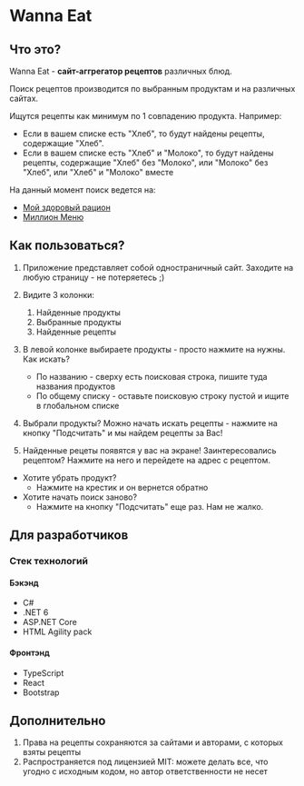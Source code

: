 # Wanna Eat

## Что это?

Wanna Eat - **сайт-аггрегатор рецептов** различных блюд. 

Поиск рецептов производится по выбранным продуктам и на различных сайтах. 

Ищутся рецепты как минимум по 1 совпадению продукта.
Например: 
- Если в вашем списке есть "Хлеб", то будут найдены рецепты, содержащие "Хлеб".
- Если в вашем списке есть "Хлеб" и "Молоко", то будут найдены рецепты, содержащие "Хлеб" без "Молоко", или "Молоко" без "Хлеб", или "Хлеб" и "Молоко" вместе

На данный момент поиск ведется на:

- [Мой здоровый рацион](https://health-diet.ru/)
- [Миллион Меню](https://www.mmenu.com/)

## Как пользоваться?

1) Приложение представляет собой одностраничный сайт. 
Заходите на любую страницу - не потеряетесь ;)

2) Видите 3 колонки:
   1) Найденные продукты
   2) Выбранные продукты
   3) Найденные рецепты

3) В левой колонке выбираете продукты - просто нажмите на нужны. Как искать?
   - По названию - сверху есть поисковая строка, пишите туда названия продуктов
   - По общему списку - оставьте поисковую строку пустой и ищите в глобальном списке
   
4) Выбрали продукты? Можно начать искать рецепты - нажмите на кнопку "Подсчитать" и мы найдем рецепты за Вас!

5) Найденные рецеты появятся у вас на экране! Заинтересовались рецептом? Нажмите на него и перейдете на адрес с рецептом.

- Хотите убрать продукт?
    - Нажмите на крестик и он вернется обратно
- Хотите начать поиск заново?
    - Нажмите на кнопку "Подсчитать" еще раз. Нам не жалко. 

## Для разработчиков

### Стек технологий

#### Бэкэнд

- C#
- .NET 6
- ASP.NET Core
- HTML Agility pack

#### Фронтэнд

- TypeScript
- React
- Bootstrap

## Дополнительно

1) Права на рецепты сохраняются за сайтами и авторами, с которых взяты рецепты
2) Распространяется под лицензией MIT: можете делать все, что угодно с исходным кодом, но автор ответственности не несет